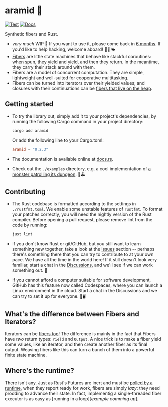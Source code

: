 # aramid 🧵

[![Test](https://github.com/mira-merkell/aramid/actions/workflows/test.yml/badge.svg?branch=main)](https://github.com/mira-merkell/aramid/actions/workflows/test.yml)
[![Docs](https://github.com/mira-merkell/aramid/actions/workflows/docs.yml/badge.svg?branch=main)](https://github.com/mira-merkell/aramid/actions/workflows/docs.yml)

Synthetic fibers and Rust.

- _very much_ WIP 🚧 If you want to use it, please come back in [6
  months][milestone-presentable]. If you'd like to help hacking, welcome aboard!
  💨⛵🌤️
- [Fibers][wikipedia-fibers] are little state machines that behave like stackful
  coroutines: when spun, they yield and yield, and then they return. In the
  meantime, they carry their stack around with them.
- Fibers are a model of concurrent computation. They are simple, lightweight and
  well-suited for cooperative multitasking.
- Fibers can be turned into iterators over their yielded values; and closures
  with their continuations can be [fibers that live on the heap][api-heapjob].

## Getting started

- To try the library out, simply add it to your project's dependencies, by
  running the following Cargo command in your project directory:

  ```sh
  cargo add aramid
  ```

  Or add the following line to your Cargo.toml:

  ```toml
  aramid = "0.2.3"
  ```

- The documentation is available online at
  [docs.rs](https://docs.rs/aramid/latest/aramid/).
- Check out the `./examples` directory, e.g. a cool implementation of [a monster
  patrolling its dungeon][example-monster]. 👾🕹️

## Contributing

- The Rust codebase is formatted according to the settings in `./rustfmt.toml`.
  We enable some unstable features of `rustfmt`. To format your patches
  correctly, you will need the nightly version of the Rust compiler. Before
  opening a pull request, please remove lint from the code by running:

  ```sh
  just lint
  ```

- If you don't know Rust or git/GitHub, but you still want to learn something
  new together, take a look at the [Issues][github-issues] section -- perhaps
  there's something there that you can try to contribute to at your own pace. We
  have all the time in the world here! If it still doesn't look very familiar,
  start a chat in the [Discussions][github-discussions], and we'll see if we can
  work something out. 🦀
- If you cannot afford a computer suitable for software development, GitHub has
  this feature now called Codespaces, where you can launch a Linux environment
  in the cloud. Start a chat in the Discussions and we can try to set it up for
  everyone. 🔌🖥️

## What's the difference between Fibers and Iterators?

Iterators can be [fibers too][api-trait-fiberiterator]! The difference is mainly
in the fact that Fibers have _two_ return types: `Yield` and `Output`. A nice
trick is to make a fiber yield some values, like an iterator, and then create
another fiber as its final output. Weaving fibers like this can turn a bunch of
them into a powerful finite state machine.

## Where's the runtime?

There isn't any. Just as Rust's Futures are inert and must be [polled by a
runtime][future-poll], when they report ready for work, fibers are simply
_lazy_: they need prodding to advance their state. In fact, implementig a
single-threaded fiber executor is as easy as [running in a
loop][*example comming up*].

[wikipedia-fibers]: https://en.wikipedia.org/wiki/Fiber_(computer_science)
[milestone-presentable]: https://github.com/mira-merkell/aramid/milestone/1
[api-heapjob]: https://docs.rs/aramid/latest/aramid/struct.HeapJob.html
[example-monster]: ./examples/monster.rs
[github-issues]: https://github.com/mira-merkell/aramid/issues
[github-discussions]: https://github.com/mira-merkell/aramid/discussions
[api-trait-fiberiterator]:
  https://docs.rs/aramid/latest/aramid/iterators/trait.FiberIterator.html
[future-poll]:
  https://doc.rust-lang.org/std/future/trait.Future.html#the-poll-method
